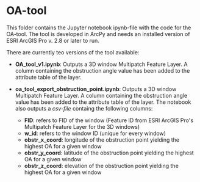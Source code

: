 # OA-tool

This folder contains the Jupyter notebook ipynb-file with the code for the OA-tool. The tool is developed in ArcPy and needs an installed version of ESRI ArcGIS Pro v. 2.8 or later to run. 

There are currently teo versions of the tool available:

- **OA_tool_v1.ipynb**: Outputs a 3D window Multipatch Feature Layer. A column containing the obstruction angle value has been added to the attribute table of the layer. 


- **oa_tool_export_obstruction_point.ipynb**: Outputs a 3D window Multipatch Feature Layer. A column containing the obstruction angle value has been added to the attribute table of the layer. The notebook also outputs a *csv-file* containg the following columns:
  - **FID**: refers to FID of the window (Feature ID from ESRI ArcGIS Pro's Multipatch Feature Layer for the 3D windows)
  - **w_id**: refers to the window ID (unique for every window)
  - **obstr_x_coord**: longitude of the obstruction point yielding the highest OA for a given window
  - **obstr_y_coord**: latitude of the obstruction point yielding the highest OA for a given window
  - **obstr_z_coord**: elevation of the obstruction point yielding the highest OA for a given window
